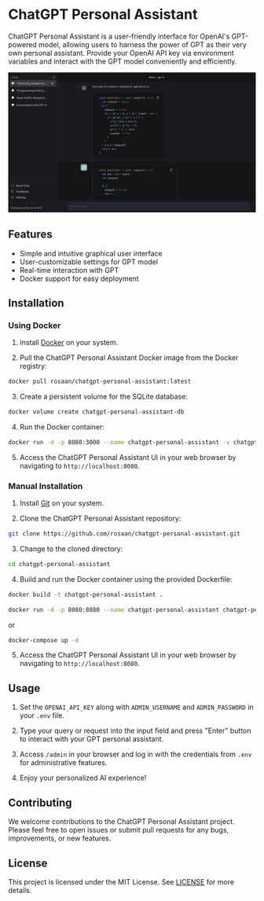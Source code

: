 # ChatGPT Personal Assistant

ChatGPT Personal Assistant is a user-friendly interface for OpenAI's GPT-powered model, allowing users to harness the power of GPT as their very own personal assistant. Provide your OpenAI API key via environment variables and interact with the GPT model conveniently and efficiently.

![ChatGPT Personal Assistant Screenshot](./screenshot.png)

## Features

- Simple and intuitive graphical user interface
- User-customizable settings for GPT model
- Real-time interaction with GPT
- Docker support for easy deployment

## Installation

### Using Docker

1. Install [Docker](https://docs.docker.com/get-docker/) on your system.

2. Pull the ChatGPT Personal Assistant Docker image from the Docker registry:

```bash
docker pull rosaan/chatgpt-personal-assistant:latest
```

3. Create a persistent volume for the SQLite database:

```bash
docker volume create chatgpt-personal-assistant-db
```

4. Run the Docker container:

```bash
docker run -d -p 8080:3000 --name chatgpt-personal-assistant -v chatgpt-personal-assistant-db:/app/data rosaan/chatgpt-personal-assistant:latest
```

5. Access the ChatGPT Personal Assistant UI in your web browser by navigating to `http://localhost:8080`.

### Manual Installation

1. Install [Git](https://git-scm.com/book/en/v2/Getting-Started-Installing-Git) on your system.

2. Clone the ChatGPT Personal Assistant repository:

```bash
git clone https://github.com/rosaan/chatgpt-personal-assistant.git
```

3. Change to the cloned directory:

```bash
cd chatgpt-personal-assistant
```

4. Build and run the Docker container using the provided Dockerfile:

```bash
docker build -t chatgpt-personal-assistant .
```

```bash
docker run -d -p 8080:8080 --name chatgpt-personal-assistant chatgpt-personal-assistant --volume $(pwd)/data/db.sqlite:/app/data/db.sqlite
```

or

```bash
docker-compose up -d
```

5. Access the ChatGPT Personal Assistant UI in your web browser by navigating to `http://localhost:8080`.

## Usage

1. Set the `OPENAI_API_KEY` along with `ADMIN_USERNAME` and `ADMIN_PASSWORD` in your `.env` file.

2. Type your query or request into the input field and press "Enter" button to interact with your GPT personal assistant.

3. Access `/admin` in your browser and log in with the credentials from `.env` for administrative features.

4. Enjoy your personalized AI experience!

## Contributing

We welcome contributions to the ChatGPT Personal Assistant project. Please feel free to open issues or submit pull requests for any bugs, improvements, or new features.

## License

This project is licensed under the MIT License. See [LICENSE](LICENSE) for more details.
